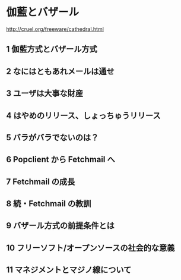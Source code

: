 # 伽藍とバザール

http://cruel.org/freeware/cathedral.html

## 1 伽藍方式とバザール方式 

## 2 なにはともあれメールは通せ 

## 3 ユーザは大事な財産 

## 4 はやめのリリース、しょっちゅうリリース 

## 5 バラがバラでないのは？ 

## 6 Popclient から Fetchmail へ 

## 7 Fetchmail の成長 

## 8 続・Fetchmail の教訓 

## 9 バザール方式の前提条件とは 

## 10 フリーソフト/オープンソースの社会的な意義 

## 11 マネジメントとマジノ線について 